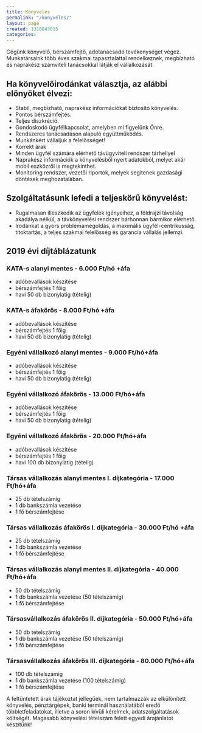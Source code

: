 ```yaml
---
title: Könyvelés
permalink: "/konyveles/"
layout: page
created: 1318843015
categories: 
---
```

Cégünk könyvelő, bérszámfejtő, adótanácsadó tevékenységet végez. Munkatársaink több éves szakmai tapasztalattal rendelkeznek, megbízható és naprakész számviteli tanácsokkal látják el vállalkozását. 

## Ha könyvelőirodánkat választja, az alábbi előnyöket élvezi:

*   Stabil, megbízható, naprakész információkat biztosító könyvelés.
*   Pontos bérszámfejtés.
*   Teljes diszkréció.
*   Gondoskodó ügyfélkapcsolat, amelyben mi figyelünk Önre.
*   Rendszeres tanácsadáson alapuló együttműködés.
*   Munkánkért vállaljuk a felelősséget!
*   Korrekt árak
*   Minden ügyfél számára elérhető távügyviteli rendszer tárhellyel
*   Naprakész információk a könyvelésből nyert adatokból, melyet akár mobil eszközről is megtekinthet.
*   Monitoring rendszer, vezetői riportok, melyek segítenek gazdasági döntések meghozatalában.

## Szolgáltatásunk lefedi a teljeskörű könyvelést:

*   Rugalmasan illeszkedik az ügyfelek igényeihez, a földrajzi távolság akadálya nélkül, a távkönyvelési rendszer bárhonnan bármikor elérhető.
*   Irodánkat a gyors problémamegoldás, a maximális ügyfél-centrikusság, titoktartás, a teljes szakmai felelősség és garancia vállalás jellemzi.

## 2019 évi díjtáblázatunk

### KATA-s alanyi mentes - 6.000 Ft/hó +áfa

* adóbevallások készítése
* bérszámfejtés 1 főig
* havi 50 db bizonylatig (tételig)

### KATA-s áfakörös - 8.000 Ft/hó +áfa

* adóbevallások készítése
* bérszámfejtés 1 főig
* havi 50 db bizonylatig (tételig)

### Egyéni vállalkozó alanyi mentes - 9.000 Ft/hó+áfa

* adóbevallások készítése
* bérszámfejtés 1 főig
* havi 50 db bizonylatig (tételig)

### Egyéni vállalkozó áfakörös - 13.000 Ft/hó+áfa

* adóbevallások készítése
* bérszámfejtés 1 főig
* havi 50 db bizonylatig (tételig)

### Egyéni vállalkozó áfakörös - 20.000 Ft/hó+áfa

* adóbevallások készítése
* bérszámfejtés 1 főig
* havi 100 db bizonylatig (tételig)

### Társas vállalkozás alanyi mentes I. díjkategória - 17.000 Ft/hó+áfa                   

* 25 db tételszámig
* 1 db bankszámla vezetése
* 1 fő bérszámfejtése
          

### Társas vállalkozás áfakörös I. díjkategória - 30.000 Ft/hó +áfa

* 25 db tételszámig
* 1 db bankszámla vezetése
* 1 fő bérszámfejtése

### Társas vállalkozás alanyi mentes II. díjkategória - 40.000 Ft/hó+áfa

* 50 db tételszámíg
* 1 db bankszámla vezetése (50 tételszámíg)
* 1 fő bérszámfejtése

### Társasvállalkozás áfakörös II. díjkategória - 50.000 Ft/hó+áfa

* 50 db tételszámig
* 1 db bankszámla vezetése (50 tételszámíg)
* 1 fő bérszámfejtése

### Társasvállalkozás áfakörös III. díjkategória - 80.000 Ft/hó+áfa

* 100 db tételszámig
* 1 db bankszámla vezetése (100 tételszámig)
* 1 fő bérszámfejtése




A feltüntetett árak tájékoztat jellegűek, nem tartalmazzák az elkülönített könyvelés, pénztárgépek, banki terminál használatából eredő többletfeladatokat, illetve a soron kívüli kérelmek, adatszolgáltatások költségét. Magasabb könyvelési tételszám felett egyedi árajánlatot készítünk!
